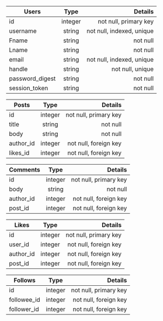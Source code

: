 |Users          | Type    |             Details             |
|---------------|:-------:|--------------------------------:|
|id             | integer |    not null, primary key        |
|username       | string  |    not null, indexed, unique    |
|Fname          | string  |   not null                      |
|Lname          | string  |    not null                     |
|email          | string  |    not null, indexed, unique    |
|handle         | string  |    not null, unique             |
|password_digest| string  |    not null                     |
|session_token  | string  |    not null                     |


|Posts          | Type    |             Details             |
|---------------|:-------:|--------------------------------:|
|id             | integer |   not null, primary key         |
|title          | string  |   not null                      |
|body           | string  |   not null                      |
|author_id      | integer |   not null, foreign key         |
|likes_id       | integer |   not null, foreign key         |


|Comments       | Type    |             Details             |
|---------------|:-------:|--------------------------------:|
|id             | integer |  not null, primary key          |
|body           | string  |  not null                       |
|author_id      | integer |  not null, foreign key          |
|post_id        | integer |  not null, foreign key          |


|Likes          | Type    |             Details             |
|---------------|:-------:|--------------------------------:|
|id             | integer |    not null, primary key        |
|user_id        | integer |    not null, foreign key        |
|author_id      | integer |    not null, foreign key        |
|post_id        | integer |    not null, foreign key        |


|Follows        | Type    |             Details             |
|---------------|:-------:|--------------------------------:|
|id             | integer |   not null, primary key         |
|followee_id    | integer |   not null, foreign key         |
|follower_id    | integer |   not null, foreign key         |

